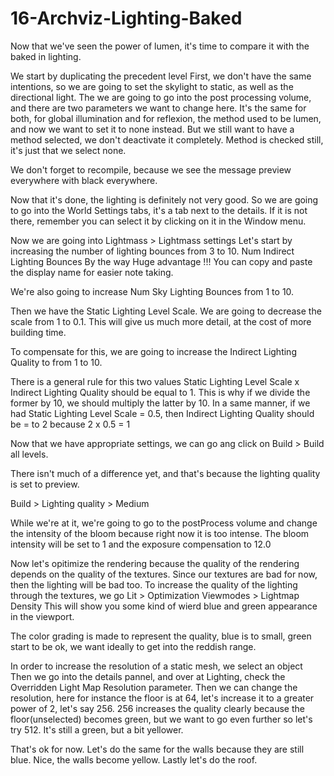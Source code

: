 # 16-Archviz-Lighting-Baked

Now that we've seen the power of lumen, it's time to compare it with the baked in lighting.

We start by duplicating the precedent level
First, we don't have the same intentions, so we are going to set the skylight to static, as well as the directional light.
The we are going to go into the post processing volume, and there are two parameters we want to change here.
It's the same for both, for global illumination and for reflexion, the method used to be lumen, and now we want to set it to none instead. But we still want to have a method selected, we don't deactivate it completely. Method is checked still, it's just that we select none.

We don't forget to recompile, because we see the message preview everywhere with black everywhere.

Now that it's done, the lighting is definitely not very good. So we are going to go into the World Settings tabs, it's a tab next to the details. If it is not there, remember you can select it by clicking on it in the Window menu.

Now we are going into Lightmass > Lightmass settings
Let's start by increasing the number of lighting bounces from 3 to 10.
Num Indirect Lighting Bounces
By the way Huge advantage !!! You can copy and paste the display name for easier note taking.

We're also going to increase Num Sky Lighting Bounces from 1 to 10.

Then we have the Static Lighting Level Scale. We are going to decrease the scale from 1 to 0.1. This will give us much more detail, at the cost of more building time.

To compensate for this, we are going to increase the Indirect Lighting Quality to from 1 to 10.

There is a general rule for this two values Static Lighting Level Scale x Indirect Lighting Quality should be equal to 1. This is why if we divide the former by 10, we should multiply the latter by 10.
In a same manner, if we had Static Lighting Level Scale = 0.5, then Indirect Lighting Quality should be = to 2 because 2 x 0.5 = 1

Now that we have appropriate settings, we can go ang click on Build > Build all levels.

There isn't much of a difference yet, and that's because the lighting quality is set to preview.

Build > Lighting quality > Medium

While we're at it, we're going to go to the postProcess volume and change the intensity of the bloom because right now it is too intense.
The bloom intensity will be set to 1 and the exposure compensation to 12.0

Now let's opitimize the rendering because the quality of the rendering depends on the quality of the textures. Since our textures are bad for now, then the lighting will be bad too. To increase the quality of the lighting through the textures, we go
Lit > Optimization Viewmodes > Lightmap Density
This will show you some kind of wierd blue and green appearance in the viewport.

The color grading is made to represent the quality, blue is to small, green start to be ok, we want ideally to get into the reddish range.

In order to increase the resolution of a static mesh, we select an object
Then we go into the details pannel, and over at Lighting, check the Overridden Light Map Resolution parameter.
Then we can change the resolution, here for instance the floor is at 64, let's increase it to a greater power of 2, let's say 256.
256 increases the quality clearly because the floor(unselected) becomes green, but we want to go even further so let's try 512.
It's still a green, but a bit yellower.

That's ok for now. Let's do the same for the walls because they are still blue.
Nice, the walls become yellow.
Lastly let's do the roof.
